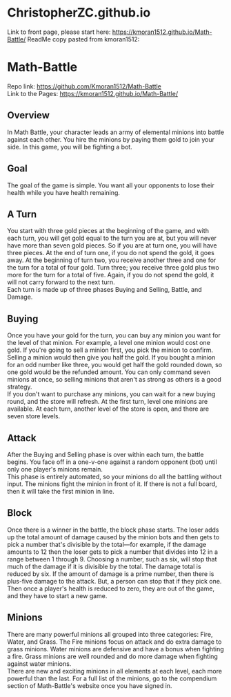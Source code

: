 # ChristopherZC.github.io

Link to front page, please start here: https://kmoran1512.github.io/Math-Battle/
ReadMe copy pasted from kmoran1512:

# Math-Battle

Repo link: https://github.com/Kmoran1512/Math-Battle <br/>
Link to the Pages: https://kmoran1512.github.io/Math-Battle/

## Overview
  
  In Math Battle, your character leads an army of elemental minions into battle against each other. You hire the minions by paying them gold to join your side. In this game, you will be fighting a bot. 
  
## Goal
  
  The goal of the game is simple. You want all your opponents to lose their health while you have health remaining. 

## A Turn

  You start with three gold pieces at the beginning of the game, and with each turn, you will get gold equal to the turn you are at, but you will never have more than seven gold pieces.  So if you are at turn one, you will have three pieces. At the end of turn one, if you do not spend the gold, it goes away.  At the beginning of turn two, you receive another three and one for the turn for a total of four gold.  Turn three; you receive three gold plus two more for the turn for a total of five. Again, if you do not spend the gold, it will not carry forward to the next turn.<br/>
  Each turn is made up of three phases Buying and Selling, Battle, and Damage.

## Buying

 Once you have your gold for the turn, you can buy any minion you want for the level of that minion. For example, a level one minion would cost one gold. If you're going to sell a minion first, you pick the minion to confirm. Selling a minion would then give you half the gold. If you bought a minion for an odd number like three, you would get half the gold rounded down, so one gold would be the refunded amount. You can only command seven minions at once, so selling minions that aren't as strong as others is a good strategy.<br/>
  If you don't want to purchase any minions, you can wait for a new buying round, and the store will refresh. At the first turn, level one minions are available. At each turn, another level of the store is open, and there are seven store levels. 


## Attack

  After the Buying and Selling phase is over within each turn, the battle begins. You face off in a one-v-one against a random opponent (bot) until only one player's minions remain.<br/>
  This phase is entirely automated, so your minions do all the battling without input. The minions fight the minion in front of it. If there is not a full board, then it will take the first minion in line. 

## Block

  Once there is a winner in the battle, the block phase starts. The loser adds up the total amount of damage caused by the minion bots and then gets to pick a number that's divisible by the total—for example, if the damage amounts to 12 then the loser gets to pick a number that divides into 12 in a range between 1 through 9. Choosing a number, such as six, will stop that much of the damage if it is divisible by the total. The damage total is reduced by six. If the amount of damage is a prime number, then there is plus-five damage to the attack. But, a person can stop that if they pick one. Then once a player's health is reduced to zero, they are out of the game, and they have to start a new game.

## Minions

  There are many powerful minions all grouped into three categories: Fire, Water, and Grass. The Fire minions focus on attack and do extra damage to grass minions. Water minions are defensive and have a bonus when fighting a fire. Grass minions are well rounded and do more damage when fighting against water minions.<br/>
  There are new and exciting minions in all elements at each level, each more powerful than the last. For a full list of the minions, go to the compendium section of Math-Battle's website once you have signed in.

